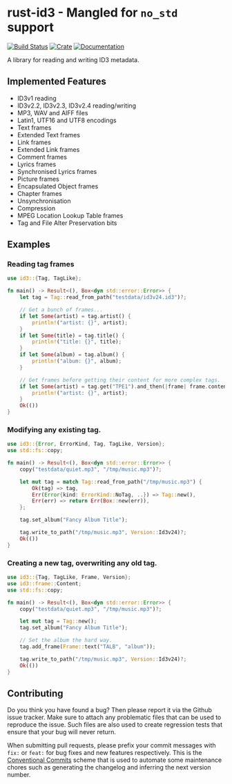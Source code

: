 rust-id3 - Mangled for `no_std` support
========
[![Build Status](https://github.com/polyfloyd/rust-id3/workflows/CI/badge.svg)](https://github.com/polyfloyd/rust-id3/actions)
[![Crate](https://img.shields.io/crates/v/id3.svg)](https://crates.io/crates/id3)
[![Documentation](https://docs.rs/id3/badge.svg)](https://docs.rs/id3/)

A library for reading and writing ID3 metadata.


## Implemented Features
* ID3v1 reading
* ID3v2.2, ID3v2.3, ID3v2.4 reading/writing
* MP3, WAV and AIFF files
* Latin1, UTF16 and UTF8 encodings
* Text frames
* Extended Text frames
* Link frames
* Extended Link frames
* Comment frames
* Lyrics frames
* Synchronised Lyrics frames
* Picture frames
* Encapsulated Object frames
* Chapter frames
* Unsynchronisation
* Compression
* MPEG Location Lookup Table frames
* Tag and File Alter Preservation bits


## Examples

### Reading tag frames
```rust
use id3::{Tag, TagLike};

fn main() -> Result<(), Box<dyn std::error::Error>> {
    let tag = Tag::read_from_path("testdata/id3v24.id3")?;

    // Get a bunch of frames...
    if let Some(artist) = tag.artist() {
        println!("artist: {}", artist);
    }
    if let Some(title) = tag.title() {
        println!("title: {}", title);
    }
    if let Some(album) = tag.album() {
        println!("album: {}", album);
    }

    // Get frames before getting their content for more complex tags.
    if let Some(artist) = tag.get("TPE1").and_then(|frame| frame.content().text()) {
        println!("artist: {}", artist);
    }
    Ok(())
}
```

### Modifying any existing tag.
```rust
use id3::{Error, ErrorKind, Tag, TagLike, Version};
use std::fs::copy;

fn main() -> Result<(), Box<dyn std::error::Error>> {
    copy("testdata/quiet.mp3", "/tmp/music.mp3")?;

    let mut tag = match Tag::read_from_path("/tmp/music.mp3") {
        Ok(tag) => tag,
        Err(Error{kind: ErrorKind::NoTag, ..}) => Tag::new(),
        Err(err) => return Err(Box::new(err)),
    };

    tag.set_album("Fancy Album Title");

    tag.write_to_path("/tmp/music.mp3", Version::Id3v24)?;
    Ok(())
}
```

### Creating a new tag, overwriting any old tag.
```rust
use id3::{Tag, TagLike, Frame, Version};
use id3::frame::Content;
use std::fs::copy;

fn main() -> Result<(), Box<dyn std::error::Error>> {
    copy("testdata/quiet.mp3", "/tmp/music.mp3")?;

    let mut tag = Tag::new();
    tag.set_album("Fancy Album Title");

    // Set the album the hard way.
    tag.add_frame(Frame::text("TALB", "album"));

    tag.write_to_path("/tmp/music.mp3", Version::Id3v24)?;
    Ok(())
}
```


## Contributing

Do you think you have found a bug? Then please report it via the Github issue tracker. Make sure to
attach any problematic files that can be used to reproduce the issue. Such files are also used to
create regression tests that ensure that your bug will never return.

When submitting pull requests, please prefix your commit messages with `fix:` or `feat:` for bug
fixes and new features respectively. This is the
[Conventional Commits](https://www.conventionalcommits.org/en/v1.0.0/) scheme that is used to
automate some maintenance chores such as generating the changelog and inferring the next version
number.
